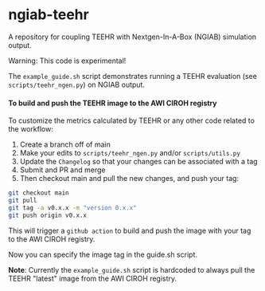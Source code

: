 # ngiab-teehr
A repository for coupling TEEHR with Nextgen-In-A-Box (NGIAB) simulation output.

Warning: This code is experimental!

The `example_guide.sh` script demonstrates running a TEEHR evaluation (see `scripts/teehr_ngen.py`) on NGIAB output.

#### To build and push the TEEHR image to the AWI CIROH registry

To customize the metrics calculated by TEEHR or any other code related to the workflow:

1. Create a branch off of main
2. Make your edits to `scripts/teehr_ngen.py` and/or `scripts/utils.py`
3. Update the `Changelog` so that your changes can be associated with a tag
4. Submit and PR and merge
5. Then checkout main and pull the new changes, and push your tag:
```bash
git checkout main
git pull
git tag -a v0.x.x -m "version 0.x.x"
git push origin v0.x.x
```

This will trigger a `github action` to build and push the image with your tag to the AWI CIROH registry.

Now you can specify the image tag in the guide.sh script.



**Note**: Currently the `example_guide.sh` script is hardcoded to always pull the TEEHR "latest" image from the AWI CIROH registry.